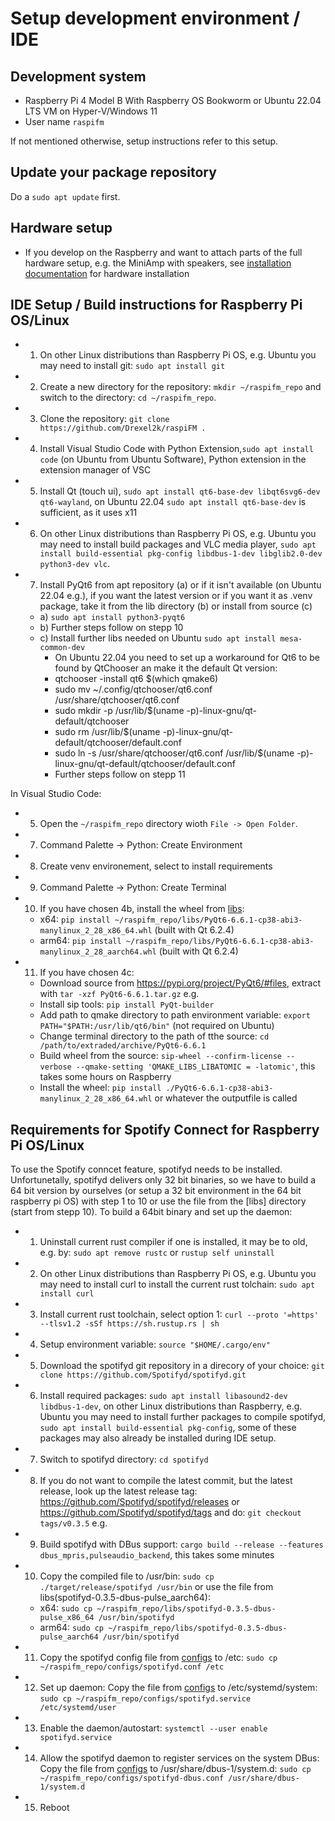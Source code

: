 # Setup development environment / IDE

## Development system
- Raspberry Pi 4 Model B  With Raspberry OS Bookworm or Ubuntu 22.04 LTS VM on Hyper-V/Windows 11
- User name `raspifm`

If not mentioned otherwise, setup instructions refer to this setup.

## Update your package repository
Do a `sudo apt update` first.

## Hardware setup
- If you develop on the Raspberry and want to attach parts of the full hardware setup, e.g. the MiniAmp with speakers, see [installation documentation](Install.md) for hardware installation

## IDE Setup / Build instructions for Raspberry Pi OS/Linux
- 1. On other Linux distributions than Raspberry Pi OS, e.g. Ubuntu you may need to install git: `sudo apt install git`
- 2. Create a new directory for the repository: `mkdir ~/raspifm_repo` and switch to the directory: `cd ~/raspifm_repo`.
- 3. Clone the repository: `git clone https://github.com/Drexel2k/raspiFM .`
- 4. Install Visual Studio Code with Python Extension,`sudo apt install code` (on Ubuntu from Ubuntu Software), Python extension in the extension manager of VSC
- 5. Install Qt (touch ui), `sudo apt install qt6-base-dev libqt6svg6-dev qt6-wayland`, on Ubuntu 22.04 `sudo apt install qt6-base-dev` is sufficient, as it uses x11
- 6. On other Linux distributions than Raspberry Pi OS, e.g. Ubuntu you may need to install build packages and VLC media player, `sudo apt install build-essential pkg-config libdbus-1-dev libglib2.0-dev python3-dev vlc`.
- 7. Install PyQt6 from apt repository (a) or if it isn't available (on Ubuntu 22.04 e.g.), if you want the latest version or if you want it as .venv package, take it from the lib directory (b) or install from source (c)
  - a) `sudo apt install python3-pyqt6`
  - b) Further steps follow on stepp 10
  - c) Install further libs needed on Ubuntu `sudo apt install mesa-common-dev`
    - On Ubuntu 22.04 you need to set up a workaround for Qt6 to be found by QtChooser an make it the default Qt version:
    - qtchooser -install qt6 $(which qmake6)
    - sudo mv ~/.config/qtchooser/qt6.conf /usr/share/qtchooser/qt6.conf
    - sudo mkdir -p /usr/lib/$(uname -p)-linux-gnu/qt-default/qtchooser
    - sudo rm /usr/lib/$(uname -p)-linux-gnu/qt-default/qtchooser/default.conf
    - sudo ln -s /usr/share/qtchooser/qt6.conf /usr/lib/$(uname -p)-linux-gnu/qt-default/qtchooser/default.conf
    - Further steps follow on stepp 11

In Visual Studio Code:
- 5. Open the `~/raspifm_repo` directory wioth `File -> Open Folder`.
- 7. Command Palette -> Python: Create Environment
- 8. Create venv environement, select to install requirements
- 9. Command Palette -> Python: Create Terminal
- 10. If you have chosen 4b, install the wheel from [libs](/libs):
  - x64: `pip install ~/raspifm_repo/libs/PyQt6-6.6.1-cp38-abi3-manylinux_2_28_x86_64.whl` (built with Qt 6.2.4)
  - arm64: `pip install ~/raspifm_repo/libs/PyQt6-6.6.1-cp38-abi3-manylinux_2_28_aarch64.whl` (built with Qt 6.2.4)
- 11. If you have chosen 4c:
  - Download source from https://pypi.org/project/PyQt6/#files, extract with `tar -xzf PyQt6-6.6.1.tar.gz` e.g.
  - Install sip tools: `pip install PyQt-builder`
  - Add path to qmake directory to path environment variable: `export PATH="$PATH:/usr/lib/qt6/bin"` (not required on Ubuntu)
  - Change terminal directory to the path of tthe source: `cd /path/to/extraded/archive/PyQt6-6.6.1`
  - Build wheel from the source: `sip-wheel --confirm-license --verbose --qmake-setting 'QMAKE_LIBS_LIBATOMIC = -latomic'`, this takes some hours on Raspberry
  - Install the wheel: `pip install ./PyQt6-6.6.1-cp38-abi3-manylinux_2_28_x86_64.whl` or whatever the outputfile is called

## Requirements for Spotify Connect for Raspberry Pi OS/Linux
To use the Spotify conncet feature, spotifyd needs to be installed. Unfortunetally, spotifyd delivers only 32 bit binaries,
so we have to build a 64 bit version by ourselves (or setup a 32 bit environment in the 64 bit raspberry pi OS) with step 1 to 10 or use the file from the [libs] directory (start from stepp 10).
To build a 64bit binary and set up the daemon:
- 1. Uninstall current rust compiler if one is installed, it may be to old, e.g. by: `sudo apt remove rustc` or `rustup self uninstall`
- 2. On other Linux distributions than Raspberry Pi OS, e.g. Ubuntu you may need to install curl to install the current rust tolchain: `sudo apt install curl`
- 3. Install current rust toolchain, select option 1: `curl --proto '=https' --tlsv1.2 -sSf https://sh.rustup.rs | sh`
- 4. Setup environment variable: `source "$HOME/.cargo/env"`
- 5. Download the spotifyd git repository in a direcory of your choice: `git clone https://github.com/Spotifyd/spotifyd.git`
- 6. Install required packages: `sudo apt install libasound2-dev libdbus-1-dev`, on other Linux distributions than Raspberry, e.g. Ubuntu you may need to install further packages to compile spotifyd, `sudo apt install build-essential pkg-config`, some of these packages may also already be installed during IDE setup.
- 7. Switch to spotifyd directory: `cd spotifyd`
- 8. If you do not want to compile the latest commit, but the latest release, look up the latest release tag: https://github.com/Spotifyd/spotifyd/releases or https://github.com/Spotifyd/spotifyd/tags and do: `git checkout tags/v0.3.5` e.g.
- 9. Build spotifyd with DBus support: `cargo build --release --features dbus_mpris,pulseaudio_backend`, this takes some minutes
- 10. Copy the compiled file to /usr/bin: `sudo cp ./target/release/spotifyd /usr/bin` or use the file from libs(spotifyd-0.3.5-dbus-pulse_aarch64): 
  - x64: `sudo cp ~/raspifm_repo/libs/spotifyd-0.3.5-dbus-pulse_x86_64 /usr/bin/spotifyd`
  - arm64: `sudo cp ~/raspifm_repo/libs/spotifyd-0.3.5-dbus-pulse_aarch64 /usr/bin/spotifyd`
- 11. Copy the spotifyd config file from [configs](/configs/spotifyd.conf) to /etc: `sudo cp ~/raspifm_repo/configs/spotifyd.conf /etc`
- 12. Set up daemon: Copy the file from [configs](/configs/spotifyd.service) to /etc/systemd/system: `sudo cp ~/raspifm_repo/configs/spotifyd.service /etc/systemd/user`
- 13. Enable the daemon/autostart: `systemctl --user enable spotifyd.service`
- 14. Allow the spotifyd daemon to register services on the system DBus: Copy the file from [configs](/configs/spotifyd-dbus.conf) to /usr/share/dbus-1/system.d: `sudo cp ~/raspifm_repo/configs/spotifyd-dbus.conf /usr/share/dbus-1/system.d`
- 15. Reboot